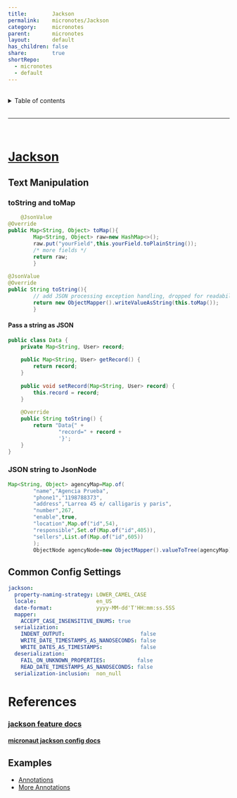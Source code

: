 ```yaml
---
title:        Jackson    
permalink:    micronotes/Jackson    
category:     micronotes    
parent:       micronotes    
layout:       default    
has_children: false    
share:        true    
shortRepo:    
  - micronotes    
  - default    
---
```

    
    
<br/>    
    
<details markdown="block">    
<summary>    
Table of contents    
</summary>    
{: .text-delta }    
1. TOC    
{:toc}    
</details>    
    
<br/>    
    
***    
    
<br/>    
    
# [Jackson](https://github.com/FasterXML/jackson-docs)    
    
## Text Manipulation    
    
### toString and toMap    
    
```java    
    @JsonValue    
@Override    
public Map<String, Object> toMap(){    
        Map<String, Object> raw=new HashMap<>();    
        raw.put("yourField",this.yourField.toPlainString());    
        /* more fields */    
        return raw;    
        }    
    
@JsonValue    
@Override    
public String toString(){    
        // add JSON processing exception handling, dropped for readability    
        return new ObjectMapper().writeValueAsString(this.toMap());    
        }    
```    
    
#### Pass a string as JSON    
    
```java    
public class Data {    
    private Map<String, User> record;    
    
    public Map<String, User> getRecord() {    
        return record;    
    }    
    
    public void setRecord(Map<String, User> record) {    
        this.record = record;    
    }    
    
    @Override    
    public String toString() {    
        return "Data{" +    
                "record=" + record +    
                '}';    
    }    
}    
```    
    
### JSON string to JsonNode    
    
```java    
Map<String, Object> agencyMap=Map.of(    
        "name","Agencia Prueba",    
        "phone1","1198788373",    
        "address","Larrea 45 e/ calligaris y paris",    
        "number",267,    
        "enable",true,    
        "location",Map.of("id",54),    
        "responsible",Set.of(Map.of("id",405)),    
        "sellers",List.of(Map.of("id",605))    
        );    
        ObjectNode agencyNode=new ObjectMapper().valueToTree(agencyMap);    
```    
    
## Common Config Settings    
    
```yml    
jackson:    
  property-naming-strategy: LOWER_CAMEL_CASE    
  locale:                   en_US    
  date-format:              yyyy-MM-dd'T'HH:mm:ss.SSS    
  mapper:    
    ACCEPT_CASE_INSENSITIVE_ENUMS: true    
  serialization:    
    INDENT_OUTPUT:                        false    
    WRITE_DATE_TIMESTAMPS_AS_NANOSECONDS: false    
    WRITE_DATES_AS_TIMESTAMPS:            false    
  deserialization:    
    FAIL_ON_UNKNOWN_PROPERTIES:          false    
    READ_DATE_TIMESTAMPS_AS_NANOSECONDS: false    
  serialization-inclusion:  non_null    
```     
    
# References    
    
### [jackson feature docs](https://github.com/FasterXML/jackson-databind/wiki/JacksonFeatures)    
    
#### [micronaut jackson config docs](https://docs.micronaut.io/latest/guide/#_jackson_configuration)    
    
## Examples    
    
- [Annotations](https://www.baeldung.com/jackson-advanced-annotations)    
- [More Annotations](https://www.baeldung.com/jackson-annotations#bd-3-jsonanysetter)